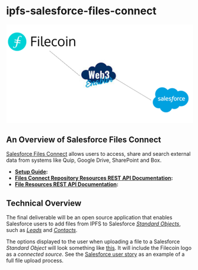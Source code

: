 # ipfs-salesforce-files-connect

![](documentation_and_images/filecoin-salesforce-files-connect-thumbnail.png)

## An Overview of Salesforce Files Connect

[Salesforce Files Connect](https://help.salesforce.com/s/articleView?id=sf.collab_admin_files_connect.htm) allows users to access, share and search external data from systems like Quip, Google Drive, SharePoint and Box.

- **[Setup Guide](https://github.com/MuKnSys/ipfs-salesforce-files-connect/blob/main/documentation_and_images/Files%20Connect%20-%20Setup%20Guide%20-%20Winter'17%20-%20Oct%2013th%202016.pdf):**
- **[Files Connect Repository Resources REST API Documentation](https://github.com/MuKnSys/ipfs-salesforce-files-connect/blob/main/documentation_and_images/salesforce_files_connect_features_files.pdf):**
- **[File Resources REST API Documentation](https://github.com/MuKnSys/ipfs-salesforce-files-connect/blob/main/documentation_and_images/salesforce_files_connect_resources_files.pdf):**

## Technical Overview

The final deliverable will be an open source application that enables Salesforce users to add files from IPFS to Salesforce [_Standard Objects_](https://developer.salesforce.com/docs/atlas.en-us.object_reference.meta/object_reference/sforce_api_objects_list.htm), such as [_Leads_](https://developer.salesforce.com/docs/atlas.en-us.object_reference.meta/object_reference/sforce_api_objects_lead.htm) and [_Contacts_](https://developer.salesforce.com/docs/atlas.en-us.object_reference.meta/object_reference/sforce_api_objects_contact.htm).

The options displayed to the user when uploading a file to a Salesforce _Standard Object_ will look something like [this](https://github.com/MuKnSys/ipfs-salesforce-files-connect/blob/main/documentation_and_images/filecoin-connected-source-in-salesforce.png). It will include the Filecoin logo as a _connected source_. See the [Salesforce user story](https://github.com/MuKnSys/ipfs-salesforce-files-connect/blob/update-readme/documentation_and_images/Salesforce-user-flow.drawio.png) as an example of a full file upload process.
